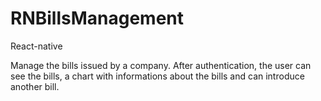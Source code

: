 # RNBillsManagement
React-native

Manage the bills issued by a company. After authentication, the user can see 
the bills, a chart with informations about the bills and can introduce another bill. 

